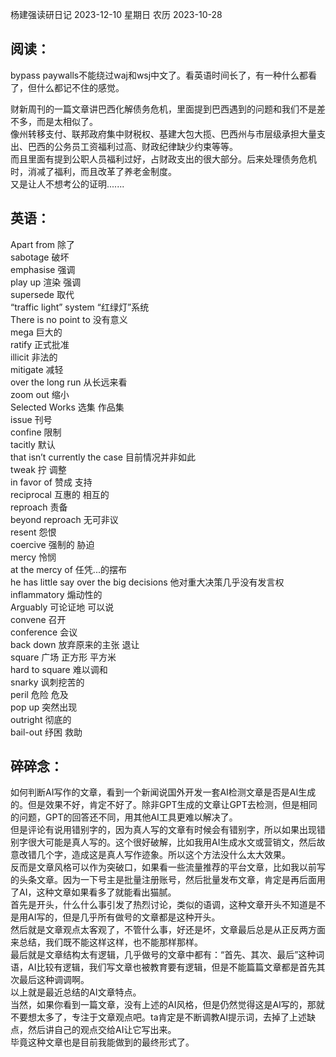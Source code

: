 杨建强读研日记 2023-12-10 星期日   农历 2023-10-28
## 阅读：
bypass paywalls不能绕过waj和wsj中文了。看英语时间长了，有一种什么都看了，但什么都记不住的感觉。

财新周刊的一篇文章讲巴西化解债务危机，里面提到巴西遇到的问题和我们不是差不多，而是太相似了。  
像州转移支付、联邦政府集中财税权、基建大包大揽、巴西州与市层级承担大量支出、巴西的公务员工资福利过高、财政纪律缺少约束等等。  
而且里面有提到公职人员福利过好，占财政支出的很大部分。后来处理债务危机时，消减了福利，而且改革了养老金制度。  
又是让人不想考公的证明.......


## 英语：
Apart from 除了  
sabotage 破坏  
emphasise 强调      
play up 渲染 强调    
supersede 取代    
“traffic light” system “红绿灯”系统  
There is no point to 没有意义  
mega 巨大的  
ratify 正式批准  
illicit 非法的  
mitigate 减轻  
over the long run 从长远来看  
zoom out 缩小  
Selected Works 选集 作品集  
issue 刊号   
confine 限制  
tacitly 默认  
that isn’t currently the case 目前情况并非如此  
tweak 拧 调整  
in favor of 赞成 支持  
reciprocal 互惠的 相互的  
reproach 责备  
beyond reproach 无可非议  
resent 怨恨  
coercive 强制的 胁迫  
mercy 怜悯  
at the mercy of 任凭...的摆布  
he has little say over the big decisions 他对重大决策几乎没有发言权  
inflammatory 煽动性的  
Arguably 可论证地 可以说  
convene 召开  
conference 会议  
back down 放弃原来的主张 退让  
square 广场 正方形 平方米  
hard to square 难以调和  
snarky 讽刺挖苦的  
peril 危险 危及  
pop up 突然出现  
outright 彻底的  
bail-out 纾困 救助  

## 碎碎念：
  如何判断AI写作的文章，看到一个新闻说国外开发一套AI检测文章是否是AI生成的。但是效果不好，肯定不好了。除非GPT生成的文章让GPT去检测，但是相同的问题，GPT的回答还不同，用其他AI工具更难以解决了。  
但是评论有说用错别字的，因为真人写的文章有时候会有错别字，所以如果出现错别字很大可能是真人写的。这个很好破解，比如我用AI生成水文或营销文，然后故意改错几个字，造成这是真人写作迹象。所以这个方法没什么太大效果。  
反而是文章风格可以作为突破口，如果看一些流量推荐的平台文章，比如我以前写的头条文章。因为一下号主是批量注册账号，然后批量发布文章，肯定是再后面用了AI，这种文章如果看多了就能看出猫腻。  
首先是开头，什么什么事引发了热烈讨论，类似的语调，这种文章开头不知道是不是用AI写的，但是几乎所有做号的文章都是这种开头。  
然后就是文章观点太客观了，不管什么事，好还是坏，文章最后总是从正反两方面来总结，我们既不能这样这样，也不能那样那样。  
最后就是文章结构太有逻辑，几乎做号的文章中都有：“首先、其次、最后”这种词语，AI比较有逻辑，我们写文章也被教育要有逻辑，但是不能篇篇文章都是首先其次最后这种调调啊。  
以上就是最近总结的AI文章特点。  
当然，如果你看到一篇文章，没有上述的AI风格，但是仍然觉得这是AI写的，那就不要想太多了，专注于文章观点吧。ta肯定是不断调教AI提示词，去掉了上述缺点，然后讲自己的观点交给AI让它写出来。  
毕竟这种文章也是目前我能做到的最终形式了。  
